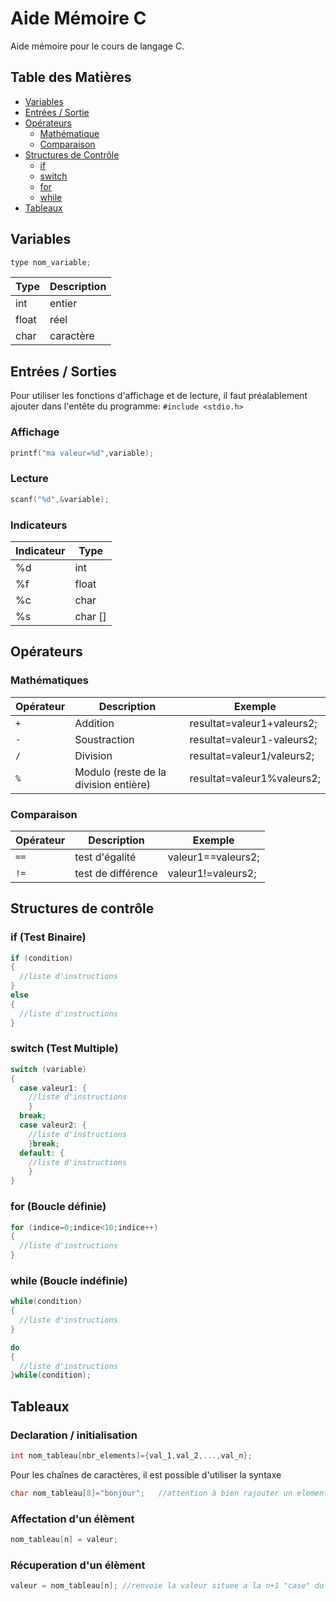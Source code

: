 # Aide Mémoire C

Aide mémoire pour le cours de langage C.

## Table des Matières

* [Variables](#variables)  
* [Entrées / Sortie](#entrees_sorties)  
* [Opérateurs](#operateurs)
  * [Mathématique](#mathematique) 
  * [Comparaison](#comparaison) 
* [Structures de Contrôle](#structures_controle)
  * [if](#if)
  * [switch](#switch)
  * [for](#for)
  * [while](#while)
* [Tableaux](#tableaux)  

<a name="variables"/>

## Variables

``` c
type nom_variable;
``` 

Type | Description 
--- | --- 
int | entier
float | réel
char | caractère

<a name="entrees_sorties"/>

## Entrées / Sorties

Pour utiliser les fonctions d'affichage et de lecture, il faut préalablement ajouter dans l'entête du programme: ```#include <stdio.h> ```

### Affichage

``` c
printf("ma valeur=%d",variable);
```

### Lecture

``` c
scanf("%d",&variable);
```

### Indicateurs

Indicateur | Type
--- | ---
%d | int
%f | float
%c | char
%s | char []


<a name="operateurs"/>

## Opérateurs

<a name="mathematique"/>

### Mathématiques

Opérateur | Description | Exemple
--- | --- | ---
```+``` | Addition | resultat=valeur1+valeurs2;
```-``` | Soustraction | resultat=valeur1-valeurs2;
```/``` | Division | resultat=valeur1/valeurs2;
```%``` | Modulo (reste de la division entière) | resultat=valeur1%valeurs2;

<a name="comparison"/>

### Comparaison

Opérateur | Description | Exemple
--- | --- | ---
```==``` | test d'égalité | valeur1==valeurs2;
```!=``` | test de différence | valeur1!=valeurs2;

<a name="structures_controle"/>

## Structures de contrôle

<a name="if"/>

### if (Test Binaire)

``` c
if (condition)
{
  //liste d'instructions
}
else
{
  //liste d'instructions
}
```
<a name="switch"/>

### switch (Test Multiple)

``` c
switch (variable)
{
  case valeur1: {
    //liste d'instructions
    }
  break;
  case valeur2: {
    //liste d'instructions
    }break;
  default: {
    //liste d'instructions
    }
}
```
<a name="for"/>

### for (Boucle définie)

``` c
for (indice=0;indice<10;indice++)
{
  //liste d'instructions
}
```
<a name="while"/>

### while (Boucle indéfinie)

``` c
while(condition)
{
  //liste d'instructions
}
```

``` c
do
{
  //liste d'instructions
}while(condition);
```

<a name="tableaux"/>

## Tableaux

### Declaration / initialisation

``` c
int nom_tableau[nbr_elements]={val_1,val_2,...,val_n};
```

Pour les chaînes de caractères, il est possible d'utiliser la syntaxe

``` c
char nom_tableau[8]="bonjour";   //attention à bien rajouter un element en plus pour stocker le \0
```


### Affectation d'un élèment

``` c
nom_tableau[n] = valeur;
```

### Récuperation d'un élèment

``` c
valeur = nom_tableau[n]; //renvoie la valeur situee a la n+1 "case" du tableau
```
